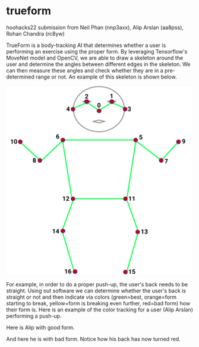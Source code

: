# trueform
hoohacks22 submission from Neil Phan (nnp3axx), Alip Arslan (aa8pss), Rohan Chandra (rc8yw) 

TrueForm is a body-tracking AI that determines whether a user is performing an exercise using the proper form.
By leveraging Tensorflow's MoveNet model and OpenCV, we are able to draw a skeleton around the user and determine 
the angles between different edges in the skeleton. We can then measure these angles and check whether they are in a pre-determined range or not. 
An example of this skeleton is shown below.

![alt text](skeletonhoohacks.png)

For example, in order to do a proper push-up, the user's back needs to be straight. Using out software we can determine whether the user's back 
is straight or not and then indicate via colors (green=best, orange=form starting to break, yellow=form is breaking even further, red=bad form) 
how their form is. Here is an example of the color tracking for a user (Alip Arslan) performing a push-up. 

Here is Alip with good form.

And here he is with bad form. Notice how his back has now turned red. 



